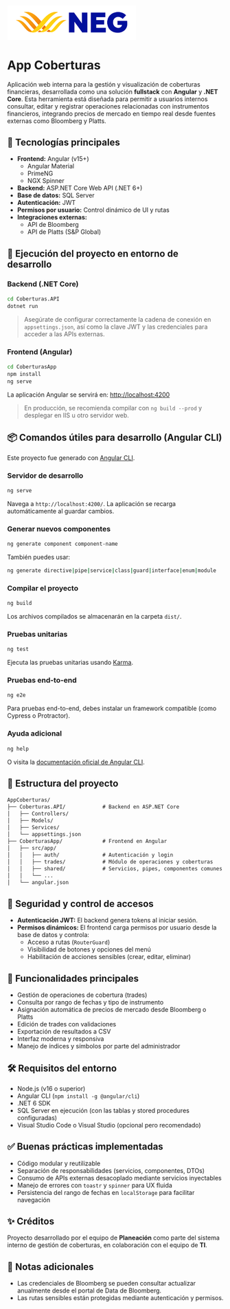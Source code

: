 <p align="start">
  <img src="src/assets/images/NEG logo-01.png" alt="Logo NEG" width="300"/>
</p>

# App Coberturas

Aplicación web interna para la gestión y visualización de coberturas financieras, desarrollada como una solución **fullstack** con **Angular** y **.NET Core**. Esta herramienta está diseñada para permitir a usuarios internos consultar, editar y registrar operaciones relacionadas con instrumentos financieros, integrando precios de mercado en tiempo real desde fuentes externas como Bloomberg y Platts.

## 🧩 Tecnologías principales

- **Frontend:** Angular (v15+)
  - Angular Material
  - PrimeNG
  - NGX Spinner
- **Backend:** ASP.NET Core Web API (.NET 6+)
- **Base de datos:** SQL Server
- **Autenticación:** JWT
- **Permisos por usuario:** Control dinámico de UI y rutas
- **Integraciones externas:** 
  - API de Bloomberg
  - API de Platts (S&P Global)

## 🚀 Ejecución del proyecto en entorno de desarrollo

### Backend (.NET Core)

```bash
cd Coberturas.API
dotnet run
```

> Asegúrate de configurar correctamente la cadena de conexión en `appsettings.json`, así como la clave JWT y las credenciales para acceder a las APIs externas.

### Frontend (Angular)

```bash
cd CoberturasApp
npm install
ng serve
```

La aplicación Angular se servirá en: [http://localhost:4200](http://localhost:4200)

> En producción, se recomienda compilar con `ng build --prod` y desplegar en IIS u otro servidor web.

## 📦 Comandos útiles para desarrollo (Angular CLI)

Este proyecto fue generado con [Angular CLI](https://github.com/angular/angular-cli).

### Servidor de desarrollo

```bash
ng serve
```

Navega a `http://localhost:4200/`. La aplicación se recarga automáticamente al guardar cambios.

### Generar nuevos componentes

```bash
ng generate component component-name
```

También puedes usar:

```bash
ng generate directive|pipe|service|class|guard|interface|enum|module
```

### Compilar el proyecto

```bash
ng build
```

Los archivos compilados se almacenarán en la carpeta `dist/`.

### Pruebas unitarias

```bash
ng test
```

Ejecuta las pruebas unitarias usando [Karma](https://karma-runner.github.io).

### Pruebas end-to-end

```bash
ng e2e
```

Para pruebas end-to-end, debes instalar un framework compatible (como Cypress o Protractor).

### Ayuda adicional

```bash
ng help
```

O visita la [documentación oficial de Angular CLI](https://angular.io/cli).

## 📂 Estructura del proyecto

```
AppCoberturas/
├── Coberturas.API/            # Backend en ASP.NET Core
│   ├── Controllers/
│   ├── Models/
│   ├── Services/
│   └── appsettings.json
├── CoberturasApp/             # Frontend en Angular
│   ├── src/app/
│   │   ├── auth/              # Autenticación y login
│   │   ├── trades/            # Módulo de operaciones y coberturas
│   │   ├── shared/            # Servicios, pipes, componentes comunes
│   │   └── ...
│   └── angular.json
```

## 🔐 Seguridad y control de accesos

- **Autenticación JWT:** El backend genera tokens al iniciar sesión.
- **Permisos dinámicos:** El frontend carga permisos por usuario desde la base de datos y controla:
  - Acceso a rutas (`RouterGuard`)
  - Visibilidad de botones y opciones del menú
  - Habilitación de acciones sensibles (crear, editar, eliminar)

## 🧠 Funcionalidades principales

- Gestión de operaciones de cobertura (trades)
- Consulta por rango de fechas y tipo de instrumento
- Asignación automática de precios de mercado desde Bloomberg o Platts
- Edición de trades con validaciones
- Exportación de resultados a CSV
- Interfaz moderna y responsiva
- Manejo de índices y símbolos por parte del administrador

## 🛠 Requisitos del entorno

- Node.js (v16 o superior)
- Angular CLI (`npm install -g @angular/cli`)
- .NET 6 SDK
- SQL Server en ejecución (con las tablas y stored procedures configuradas)
- Visual Studio Code o Visual Studio (opcional pero recomendado)

## ✅ Buenas prácticas implementadas

- Código modular y reutilizable
- Separación de responsabilidades (servicios, componentes, DTOs)
- Consumo de APIs externas desacoplado mediante servicios inyectables
- Manejo de errores con `toastr` y `spinner` para UX fluida
- Persistencia del rango de fechas en `localStorage` para facilitar navegación

## ✨ Créditos

Proyecto desarrollado por el equipo de **Planeación** como parte del sistema interno de gestión de coberturas, en colaboración con el equipo de **TI**.

## 📌 Notas adicionales

- Las credenciales de Bloomberg se pueden consultar  actualizar anualmente desde el portal de Data<Go> de Bloomberg.
- Las rutas sensibles están protegidas mediante autenticación y permisos.
